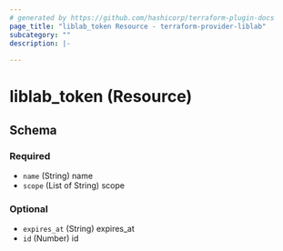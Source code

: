 ```yaml
---
# generated by https://github.com/hashicorp/terraform-plugin-docs
page_title: "liblab_token Resource - terraform-provider-liblab"
subcategory: ""
description: |-
  
---
```


# liblab_token (Resource)





<!-- schema generated by tfplugindocs -->
## Schema

### Required

- `name` (String) name
- `scope` (List of String) scope

### Optional

- `expires_at` (String) expires_at
- `id` (Number) id
